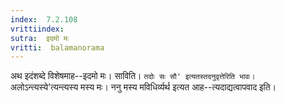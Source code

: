 ```yaml
---
index:  7.2.108
vrittiindex: 
sutra:  इदमो मः
vritti:  balamanorama 
---
```


अथ इदंशब्दे विशेषमाह--इदमो मः। साविति। `तदोः सः सौ' इत्यतस्तदनुवृत्तेरिति भावः। `अलोऽन्त्यस्ये'त्यन्त्यस्य मस्य मः। ननु मस्य मविधिर्व्यर्थ इत्यत आह--त्यदाद्यत्वापवाद इति। 

